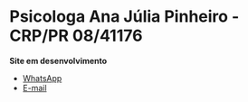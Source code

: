 # Psicologa Ana Júlia Pinheiro - CRP/PR 08/41176

**Site em desenvolvimento**

- [WhatsApp](https://wa.me/5544999582417?text=Oi,%20tudo%20bem?%20Gostaria%20de%20agendar%20uma%20sess%C3%A3o.)
- [E-mail](mailto:contato@psianapinheiro.com.br)


